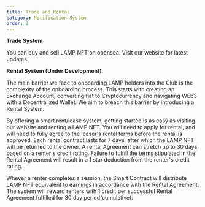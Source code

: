 ```yaml
---
title: Trade and Rental
category: Notification System
order: 2
---
```


**Trade System**

You can buy and sell LAMP NFT on opensea. Visit our website for latest updates. 

**Rental System (Under Development)**

The main barrier we face to onboarding LAMP holders into the Club is the complexity of the onboarding process. This starts with creating an Exchange Account, converting fiat to Cryptocurrency and navigating WEb3 with a Decentralized Wallet. We aim to breach this barrier by introducing a Rental System.

By offering a smart rent/lease system, getting started is as easy as visiting our website and renting a LAMP NFT. You will need to apply for rental, and will need to fully agree to the leaser's rental terms before the rental is approved. Each rental contract lasts for 7 days, after which the LAMP NFT will be returned to the owner. A rental Agreement can stretch up to 30 days based on a renter's credit rating. Failure to fulfill the terms stipulated in the Rental Agreement will result in a 1 star deduction from the renter's credit rating.

Whever a renter completes a session, the Smart Contract will distribute LAMP NFT equivalent to earnings in accordance with the Rental Agreement. The system will reward renters with 1 credit per successful Rental Agreement fulfilled for 30 day period(cumulative).
